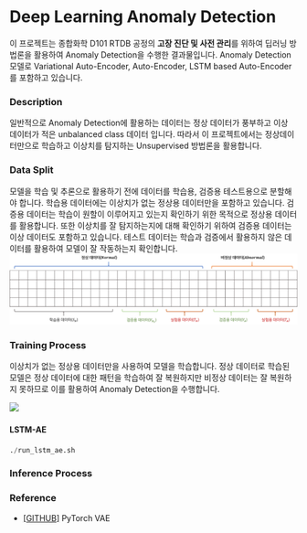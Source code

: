 # Deep Learning Anomaly Detection
이 프로젝트는 종합화학 D101 RTDB 공정의 **고장 진단 및 사전 관리**를 위하여 딥러닝 방법론을 활용하여 Anomaly Detection을 수행한 결과물입니다.
Anomaly Detection 모델로 Variational Auto-Encoder, Auto-Encoder, LSTM based Auto-Encoder를 포함하고 있습니다.

### Description
일반적으로 Anomaly Detection에 활용하는 데이터는 정상 데이터가 풍부하고 이상 데이터가 적은 unbalanced class 데이터 입니다.
따라서 이 프로젝트에서는 정상데이터만으로 학습하고 이상치를 탐지하는 Unsupervised 방법론을 활용합니다.

### Data Split
모델을 학습 및 추론으로 활용하기 전에 데이터를 학습용, 검증용 테스트용으로 분할해야 합니다.
학습용 데이터에는 이상치가 없는 정상용 데이터만을 포함하고 있습니다.
검증용 데이터는 학습이 원할이 이루어지고 있는지 확인하기 위한 목적으로 정상용 데이터를 활용합니다.
또한 이상치를 잘 탐지하는지에 대해 확인하기 위하여 검증용 데이터는 이상 데이터도 포함하고 있습니다.
테스트 데이터는 학습과 검증에서 활용하지 않은 데이터를 활용하여 모델이 잘 작동하는지 확인합니다.
![](picture/data_split.png)

### Training Process

이상치가 없는 정상용 데이터만을 사용하여 모델을 학습합니다.
정상 데이터로 학습된 모델은 정상 데이터에 대한 패턴을 학습하여 잘 복원하지만 비정상 데이터는 잘 복원하지 못하므로 이를 활용하여 Anomaly Detection을 수행합니다.

![](picture/animation_sample.gif)

#### LSTM-AE
```python
./run_lstm_ae.sh
```

### Inference Process


### Reference
- [[GITHUB]](https://github.com/AntixK/PyTorch-VAE) PyTorch VAE
